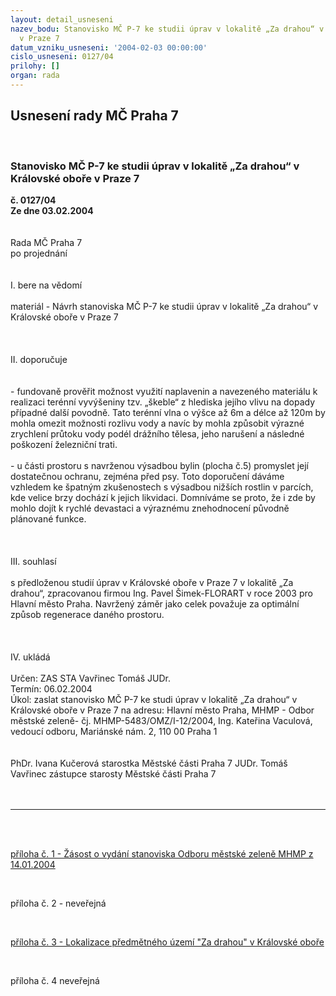 ```yaml
---
layout: detail_usneseni
nazev_bodu: Stanovisko MČ P-7 ke studii úprav v lokalitě „Za drahou“ v Královské oboře
  v Praze 7
datum_vzniku_usneseni: '2004-02-03 00:00:00'
cislo_usneseni: 0127/04
prilohy: []
organ: rada
---
```

<div id="ucUsn_pList" class="usn">
	<span><h2>Usnesení rady MČ Praha 7 </h2>
<br></span><div class="standBody">
<span><h3>Stanovisko MČ P-7 ke studii úprav v lokalitě „Za drahou“ v Královské oboře v Praze 7</h3></span><div class="center">
		<strong>č. 0127/04</strong><br>
	</div>
<div class="center">
		<strong>Ze dne 03.02.2004</strong><br><br>
	</div>
<br>Rada MČ Praha 7 <br>po projednání <br><br><br>I. bere na vědomí <br><br>materiál - Návrh stanoviska MČ P-7 ke studii úprav v lokalitě „Za drahou“ v Královské oboře v Praze 7 <br><br><br><br>II. doporučuje <br><br><br>- fundovaně prověřit možnost využití naplavenin a navezeného materiálu k realizaci terénní vyvýšeniny tzv. „škeble“ z hlediska jejího vlivu na dopady případné další povodně. Tato terénní vlna o výšce až 6m a délce až 120m by mohla omezit možnosti rozlivu vody a navíc by mohla způsobit výrazné zrychlení průtoku vody podél drážního tělesa, jeho narušení a následné poškození železniční trati. <br><br>- u části prostoru s navrženou výsadbou bylin (plocha č.5) promyslet její dostatečnou ochranu, zejména před psy. Toto doporučení dáváme vzhledem ke špatným zkušenostech s výsadbou nižších rostlin v parcích, kde velice brzy dochází k jejich likvidaci. Domníváme se proto, že i zde by mohlo dojít k rychlé devastaci a výraznému znehodnocení původně plánované funkce. <br><br><br><br>III. souhlasí <br><br>s předloženou studií úprav v Královské oboře v Praze 7 v lokalitě „Za drahou“, zpracovanou firmou Ing. Pavel Šimek-FLORART v roce 2003 pro Hlavní město Praha. Navržený záměr jako celek považuje za optimální způsob regenerace daného prostoru. <br><br><br><br>IV. ukládá <br><br>Určen: ZAS STA Vavřinec Tomáš JUDr. <br>Termín: 06.02.2004 <br>Úkol: zaslat stanovisko MČ P-7 ke studi úprav v lokalitě „Za drahou“ v Královské oboře v Praze 7 na adresu: Hlavní město Praha, MHMP - Odbor městské zeleně- čj. MHMP-5483/OMZ/I-12/2004, Ing. Kateřina Vaculová, vedoucí odboru, Mariánské nám. 2, 110 00 Praha 1 <br><br><br>PhDr. Ivana Kučerová starostka Městské části Praha 7 JUDr. Tomáš Vavřinec zástupce starosty Městské části Praha 7 <br><br><br><hr>
<br><br><p><a href="http://www.praha7.cz/zdroj.aspx?typ=4&amp;Id=993&amp;sh=1825208862" target="_blank" border>příloha č. 1 - Žásost o vydání stanoviska Odboru městské zeleně MHMP z 14.01.2004 </a></p>
<br><p>příloha č. 2 - neveřejná</p>
<br><p><a href="http://www.praha7.cz/zdroj.aspx?typ=4&amp;Id=994&amp;sh=1822329438" target="_blank" border>příloha č. 3 - Lokalizace předmětného území "Za drahou" v Královské oboře </a></p>
<br><p>příloha č. 4 neveřejná<br></p>
</div>
</div>